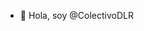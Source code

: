 - 👋 Hola, soy @ColectivoDLR


<!---
ColectivoDLR/ColectivoDLR is a ✨ special ✨ repository because its `README.md` (this file) appears on your GitHub profile.
You can click the Preview link to take a look at your changes.
--->
